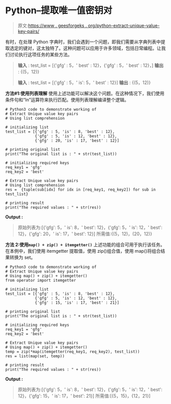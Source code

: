 # Python–提取唯一值密钥对

> 原文:[https://www . geesforgeks . org/python-extract-unique-value-key-pairs/](https://www.geeksforgeeks.org/python-extract-unique-value-key-pairs/)

有时，在处理 Python 字典时，我们会遇到一个问题，即我们需要从字典列表中提取选定的键对，这太独特了。这种问题可以应用于许多领域，包括日常编程。让我们讨论执行这项任务的某些方法。

> **输入** : test_list = [{'gfg' : 5，' best' : 12}，{'gfg' : 5，' best' : 12}，]
> **输出** : {(5，12)}
> 
> **输入** : test_list = [{'gfg' : 5，' is': 5，' best' : 12}]
> **输出** : {(5，12)}

**方法#1:使用列表理解**
使用上述功能可以解决这个问题。在这种情况下，我们使用条件句和“In”运算符来执行匹配。使用列表理解编译整个逻辑。

```
# Python3 code to demonstrate working of 
# Extract Unique value key pairs
# Using list comprehension

# initializing list
test_list = [{'gfg' : 5, 'is' : 8, 'best' : 12}, 
             {'gfg' : 5, 'is' : 12, 'best' : 12},
             {'gfg' : 20, 'is' : 17, 'best' : 12}]

# printing original list
print("The original list is : " + str(test_list))

# initializing required keys
req_key1 = 'gfg'
req_key2 = 'best'

# Extract Unique value key pairs
# Using list comprehension
res =  {tuple(sub[idx] for idx in [req_key1, req_key2]) for sub in test_list}

# printing result 
print("The required values : " + str(res)) 
```

**Output :**

> 原始列表为:[{'gfg': 5，' is': 8，' best': 12}，{'gfg': 5，' is': 12，' best': 12}，{'gfg': 20，' is': 17，' best': 12}]
> 所需值:{(5，12)，(20，12)}

**方法 2:使用`map() + zip() + itemgetter()`**
上述功能的组合可用于执行该任务。在本例中，我们使用 itemgetter 提取值，使用 zip()组合值，使用 map()将组合结果转换为 set。

```
# Python3 code to demonstrate working of 
# Extract Unique value key pairs
# Using map() + zip() + itemgetter()
from operator import itemgetter

# initializing list
test_list = [{'gfg' : 5, 'is' : 8, 'best' : 12}, 
             {'gfg' : 5, 'is' : 12, 'best' : 12},
             {'gfg' : 15, 'is' : 17, 'best' : 21}]

# printing original list
print("The original list is : " + str(test_list))

# initializing required keys
req_key1 = 'gfg'
req_key2 = 'best'

# Extract Unique value key pairs
# Using map() + zip() + itemgetter()
temp = zip(*map(itemgetter(req_key1, req_key2), test_list))
res = list(map(set, temp))

# printing result 
print("The required values : " + str(res)) 
```

**Output :**

> 原始列表为:[{'gfg': 5，' is': 8，' best': 12}，{'gfg': 5，' is': 12，' best': 12}，{'gfg': 15，' is': 17，' best': 21}]
> 所需值:[{5，15}，{12，21}]